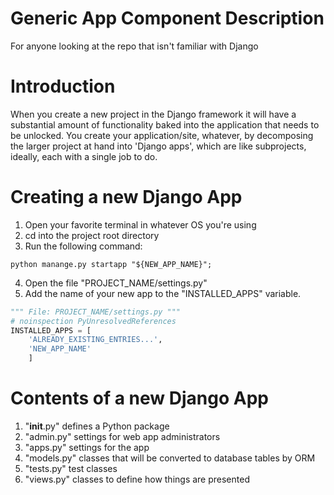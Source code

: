 # Generic App Component Description

For anyone looking at the repo that isn't familiar with Django

# Introduction

When you create a new project in the Django framework it will have a substantial amount of functionality baked into the application that needs to be unlocked.
You create your application/site, whatever, by decomposing the larger project at hand into 'Django apps', which are like subprojects, ideally, each with a
single job to do.

# Creating a new Django App

1. Open your favorite terminal in whatever OS you're using
2. cd into the project root directory
3. Run the following command:

```shell
python manange.py startapp "${NEW_APP_NAME}";
```   

4. Open the file "PROJECT_NAME/settings.py"
5. Add the name of your new app to the "INSTALLED_APPS" variable.

```python
""" File: PROJECT_NAME/settings.py """
# noinspection PyUnresolvedReferences
INSTALLED_APPS = [
    'ALREADY_EXISTING_ENTRIES...',
    'NEW_APP_NAME'
    ]
```

# Contents of a new Django App

1. "__init__.py" defines a Python package
2. "admin.py" settings for web app administrators
3. "apps.py" settings for the app
4. "models.py" classes that will be converted to database tables by ORM
5. "tests.py" test classes
6. "views.py" classes to define how things are presented


